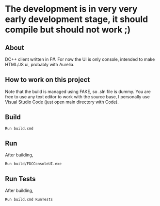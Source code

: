 # The development is in very very early development stage, it should compile but should not work ;)

## About

DC++ client written in F#. For now the UI is only console, intended to make HTML/JS ui, probably with Aurelia. 

## How to work on this project

Note that the build is managed using FAKE, so .sln file is dummy. You are free to use any text editor to work with the source base, I personally use Visual Studio Code (just open main directory with Code).

## Build

    Run build.cmd
    
## Run

After building,

    Run build/FDCConsoleUI.exe

## Run Tests

After building,

    Run build.cmd RunTests
    